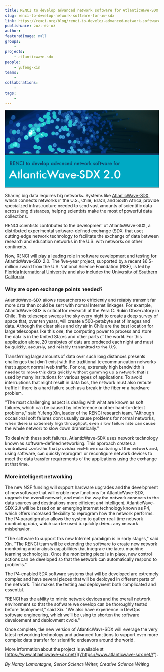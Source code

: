 ```yaml
---
title: RENCI to develop advanced network software for AtlanticWave-SDX 2.0
slug: renci-to-develop-network-software-for-aw-sdx
link: https://renci.org/blog/renci-to-develop-advanced-network-software-for-atlanticwave-sdx-2-0/
publishDate: 2021-02-03
author:
featuredImage: null
groups:
    - 
projects:
    - atlanticwave-sdx
people:
    - yufeng-xin
teams: 
    - 
collaborations:
    - 
tags:
    - 
---
```


![](AltanticWave-SDX-01-1024x512.png)

Sharing big data requires big networks. Systems like [AtlanticWave-SDX](\"https://www.atlanticwave-sdx.net/\"), which connects networks in the U.S., Chile, Brazil, and South Africa, provide specialized infrastructure needed to send vast amounts of scientific data across long distances, helping scientists make the most of powerful data collections.

RENCI scientists contributed to the development of AtlanticWave-SDX, a distributed experimental software-defined exchange (SDX) that uses cutting-edge network technology to facilitate the exchange of data between research and education networks in the U.S. with networks on other continents.

Now, RENCI will play a leading role in software development and testing for AtlanticWave-SDX 2.0\. The five-year project, supported by a recent $6.5-million award from the U.S. National Science Foundation (NSF), is led by [Florida International University](\"https://www.fiu.edu/\") and also includes the [University of Southern California](\"https://www.usc.edu/\").

### Why are open exchange points needed?

AtlanticWave-SDX allows researchers to efficiently and reliably transmit far more data than could be sent with normal Internet linkages. For example, AtlanticWave-SDX is critical for research at the Vera C. Rubin Observatory in Chile. This telescope sweeps the sky every night to create a deep survey of space that, over ten years, will create a 500-petabyte set of images and data. Although the clear skies and dry air in Chile are the best location for large telescopes like this one, the computing power to process and store the data is in the United States and other parts of the world. For this application alone, 20 terabytes of data are produced each night and must be quickly, securely, and reliably transmitted to the U.S.

Transferring large amounts of data over such long distances presents challenges that don’t exist with the traditional telecommunication networks that support normal web traffic. For one, extremely high bandwidth is needed to move this data quickly without gumming up a network that is used by many institutions for various types of applications. To avoid interruptions that might result in data loss, the network must also reroute traffic if there is a hard failure such as a break in the fiber or a hardware problem.

"The most challenging aspect is dealing with what are known as soft failures, which can be caused by interference or other hard-to-detect problems," said Yufeng Xin, leader of the RENCI research team. "Although occasional soft failures don’t usually cause problems for normal networks, when there is extremely high throughput, even a low failure rate can cause the whole network to slow down dramatically."

To deal with these soft failures, AtlanticWave-SDX uses network technology known as software-defined networking. This approach creates a centralized controller that provides real-time monitoring of the network and, using software, can quickly reprogram or reconfigure network devices to meet the data transfer requirements of the applications using the exchange at that time.

### More intelligent networking

The new NSF funding will support hardware upgrades and the development of new software that will enable new functions for AtlanticWave-SDX, upgrade the overall network, and make the way the network connects to the data sources and destinations more efficient and intelligent. AtlanticWave-SDX 2.0 will be based on an emerging Internet technology known as P4, which offers increased flexibility to reprogram how the network performs. The P4 paradigm also allows the system to gather real-time network monitoring data, which can be used to quickly detect any network misbehavior.

"The software to support this new Internet paradigm is in early stages," said Xin. "The RENCI team will be extending the software to create new network monitoring and analysis capabilities that integrate the latest machine learning technologies. Once the monitoring piece is in place, new control actions can be developed so that the network can automatically respond to problems."

The P4-enabled SDX software systems that will be developed are extremely complex and have several pieces that will be deployed in different parts of the network. This makes the testing and deployment both complicated and essential.

"RENCI has the ability to mimic network devices and the overall network environment so that the software we develop can be thoroughly tested before deployment," said Xin. "We also have experience in DevOps software engineering, which we’ll be using to shorten the software development and deployment cycle."

Once complete, the new version of AtlanticWave-SDX will leverage the very latest networking technology and advanced functions to support even more complex data transfer for scientific endeavors around the world.

More information about the project is available at [https://www.atlanticwave-sdx.net/](\"https://www.atlanticwave-sdx.net/\").

_By Nancy Lamontagne, Senior Science Writer, Creative Science Writing_

